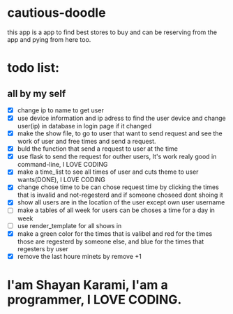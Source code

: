 # cautious-doodle
this app is a app to find best stores to buy and can be reserving from the app and pying from here too.

# todo list:

## all by my self
- [x] change ip to name to get user
- [x] use device information and ip adress to find the user device and change user(ip) in database in login page if it changed
- [x] make the show file, to go to user that want to send request and see the work of user and free times and send a request.
- [x] buld the function that send a request to user at the time
- [x] use flask to send the request for outher users, It's work realy good in command-line, I LOVE CODING
- [x] make a time_list to see all times of user and cuts theme to user wants(DONE), I LOVE CODING
- [x] change chose time to be can chose request time by clicking the times that is invalid and not-regesterd and if someone choseed dont shoing it
- [x] show all users are in the location of the user except own user username
- [ ] make a tables of all week for users can be choses a time for a day in week
- [ ] use render_template for all shows in 
- [x] make a green color for the times that is valibel and red for the times those are regesterd by someone else, and blue for the times that regesters by user
- [x] remove the last houre minets by remove +1

# I'am Shayan Karami, I'am a programmer, I LOVE CODING.

